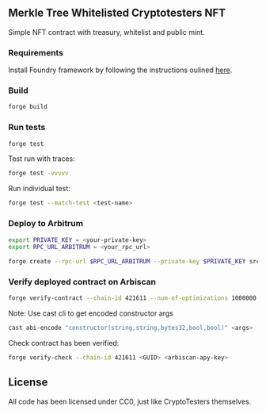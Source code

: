 ## Merkle Tree Whitelisted Cryptotesters NFT

Simple NFT contract with treasury, whitelist and public mint.

### Requirements

Install Foundry framework by following the instructions oulined [here](https://book.getfoundry.sh/getting-started/installation.html).

### Build

```bash
forge build
```

### Run tests

```bash
forge test
```

Test run with traces:

```bash
forge test -vvvvv
```

Run individual test:

```bash
forge test --match-test <test-name>
```

### Deploy to Arbitrum

```bash
export PRIVATE_KEY = <your-private-key>
export RPC_URL_ARBITRUM = <your_rpc_url>
```

```bash
forge create --rpc-url $RPC_URL_ARBITRUM --private-key $PRIVATE_KEY src/ERC721CryptoTesters.sol:ERC721CryptoTesters --constructor-args <args>
```

### Verify deployed contract on Arbiscan

```bash
forge verify-contract --chain-id 421611 --num-of-optimizations 1000000 --constructor-args <abi-encoded-args> --compiler-version v0.8.0+commit.c7dfd78e <deployment-address> src/ERC721CryptoTesters.sol:ERC721CryptoTesters <arbiscan-apy-key>
```

Note: Use cast cli to get encoded constructor args

```bash
cast abi-encode "constructor(string,string,bytes32,bool,bool)" <args>
```

Check contract has been verified:

```bash
forge verify-check --chain-id 421611 <GUID> <arbiscan-apy-key>
```

## License

All code has been licensed under CC0, just like CryptoTesters themselves.
